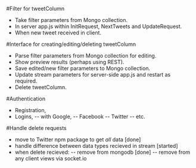 #Filter for tweetColumn

- Take filter parameters from Mongo collection.  
- In server app.js within InitRequest, NextTweets and UpdateRequest.  
- When new tweet received in client.  

#Interface for creating/editing/deleting tweetColumn

- Parse filter parameters from Mongo collection for editing.  
- Show preview results (perhaps using REST).  
- Save edited/new filter parameters to Mongo collection.  
- Update stream parameters for server-side app.js and restart as required.  
- Delete tweetColumn.  

#Authentication
- Registration, 
- Logins, 
-- with Google, 
-- Facebook
-- Twitter
-- etc.

#Handle delete requests
- move to Twitter npm package to get *all* data [done]
- handle difference between data types recieved in stream [started]
- when delete recieved:
-- remove from mongodb [done]
-- remove from any client views via socket.io
